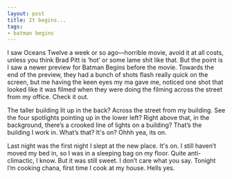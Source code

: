 ```yaml
---
layout: post
title: It begins...
tags:
- batman begins
---
```

I saw Oceans Twelve a week or so ago—horrible movie, avoid it at all costs, unless you think Brad Pitt is ‘hot’ or some lame shit like that. But the point is I saw a newer preview for Batman Begins before the movie. Towards the end of the preview, they had a bunch of shots flash really quick on the screen, but me having the keen eyes my ma gave me, noticed one shot that looked like it was filmed when they were doing the filming across the street from my office. Check it out.

The taller building lit up in the back? Across the street from my building. See the four spotlights pointing up in the lower left? Right above that, in the background, there’s a crooked line of lights on a building? That’s the building I work in. What’s that? It's on? Ohhh yea, its on.

Last night was the first night I slept at the new place. It's on. I still haven’t moved my bed in, so I was in a sleeping bag on my floor. Quite anti-climactic, I know. But it was still sweet. I don’t care what you say. Tonight I’m cooking chana, first time I cook at my house. Hells yes.

